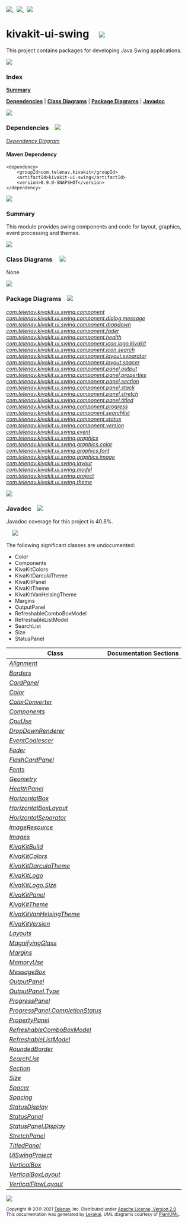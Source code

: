[//]: # (start-user-text)

<a href="https://www.kivakit.org">
<img src="https://www.kivakit.org/images/web-32.png" srcset="https://www.kivakit.org/images/web-32-2x.png 2x"/>
</a>
&nbsp;
<a href="https://twitter.com/openkivakit">
<img src="https://www.kivakit.org/images/twitter-32.png" srcset="https://www.kivakit.org/images/twitter-32-2x.png 2x"/>
</a>
&nbsp;
<a href="https://kivakit.zulipchat.com">
<img src="https://www.kivakit.org/images/zulip-32.png" srcset="https://www.kivakit.org/images/zulip-32-2x.png 2x"/>
</a>

[//]: # (end-user-text)

# kivakit-ui-swing &nbsp;&nbsp; <img src="https://www.kivakit.org/images/window-32.png" srcset="https://www.kivakit.org/images/window-32-2x.png 2x"/>

This project contains packages for developing Java Swing applications.

<img src="https://www.kivakit.org/images/horizontal-line-512.png" srcset="https://www.kivakit.org/images/horizontal-line-512-2x.png 2x"/>

### Index

[**Summary**](#summary)

[**Dependencies**](#dependencies) | [**Class Diagrams**](#class-diagrams) | [**Package Diagrams**](#package-diagrams) | [**Javadoc**](#javadoc)

<img src="https://www.kivakit.org/images/horizontal-line-512.png" srcset="https://www.kivakit.org/images/horizontal-line-512-2x.png 2x"/>

### Dependencies <a name="dependencies"></a> &nbsp;&nbsp; <img src="https://www.kivakit.org/images/dependencies-32.png" srcset="https://www.kivakit.org/images/dependencies-32-2x.png 2x"/>

[*Dependency Diagram*](https://www.kivakit.org/lexakai/kivakit-extensions/kivakit-ui/swing/documentation/diagrams/dependencies.svg)

#### Maven Dependency

    <dependency>
        <groupId>com.telenav.kivakit</groupId>
        <artifactId>kivakit-ui-swing</artifactId>
        <version>0.9.0-SNAPSHOT</version>
    </dependency>


<img src="https://www.kivakit.org/images/horizontal-line-128.png" srcset="https://www.kivakit.org/images/horizontal-line-128-2x.png 2x"/>

[//]: # (start-user-text)

### Summary <a name = "summary"></a>

This module provides swing components and code for layout, graphics, event processing and themes.

[//]: # (end-user-text)

<img src="https://www.kivakit.org/images/horizontal-line-128.png" srcset="https://www.kivakit.org/images/horizontal-line-128-2x.png 2x"/>

### Class Diagrams <a name="class-diagrams"></a> &nbsp; &nbsp; <img src="https://www.kivakit.org/images/diagram-40.png" srcset="https://www.kivakit.org/images/diagram-40-2x.png 2x"/>

None

<img src="https://www.kivakit.org/images/horizontal-line-128.png" srcset="https://www.kivakit.org/images/horizontal-line-128-2x.png 2x"/>

### Package Diagrams <a name="package-diagrams"></a> &nbsp;&nbsp; <img src="https://www.kivakit.org/images/box-32.png" srcset="https://www.kivakit.org/images/box-32-2x.png 2x"/>

[*com.telenav.kivakit.ui.swing.component*](https://www.kivakit.org/lexakai/kivakit-extensions/kivakit-ui/swing/documentation/diagrams/com.telenav.kivakit.ui.swing.component.svg)  
[*com.telenav.kivakit.ui.swing.component.dialog.message*](https://www.kivakit.org/lexakai/kivakit-extensions/kivakit-ui/swing/documentation/diagrams/com.telenav.kivakit.ui.swing.component.dialog.message.svg)  
[*com.telenav.kivakit.ui.swing.component.dropdown*](https://www.kivakit.org/lexakai/kivakit-extensions/kivakit-ui/swing/documentation/diagrams/com.telenav.kivakit.ui.swing.component.dropdown.svg)  
[*com.telenav.kivakit.ui.swing.component.fader*](https://www.kivakit.org/lexakai/kivakit-extensions/kivakit-ui/swing/documentation/diagrams/com.telenav.kivakit.ui.swing.component.fader.svg)  
[*com.telenav.kivakit.ui.swing.component.health*](https://www.kivakit.org/lexakai/kivakit-extensions/kivakit-ui/swing/documentation/diagrams/com.telenav.kivakit.ui.swing.component.health.svg)  
[*com.telenav.kivakit.ui.swing.component.icon.logo.kivakit*](https://www.kivakit.org/lexakai/kivakit-extensions/kivakit-ui/swing/documentation/diagrams/com.telenav.kivakit.ui.swing.component.icon.logo.kivakit.svg)  
[*com.telenav.kivakit.ui.swing.component.icon.search*](https://www.kivakit.org/lexakai/kivakit-extensions/kivakit-ui/swing/documentation/diagrams/com.telenav.kivakit.ui.swing.component.icon.search.svg)  
[*com.telenav.kivakit.ui.swing.component.layout.separator*](https://www.kivakit.org/lexakai/kivakit-extensions/kivakit-ui/swing/documentation/diagrams/com.telenav.kivakit.ui.swing.component.layout.separator.svg)  
[*com.telenav.kivakit.ui.swing.component.layout.spacer*](https://www.kivakit.org/lexakai/kivakit-extensions/kivakit-ui/swing/documentation/diagrams/com.telenav.kivakit.ui.swing.component.layout.spacer.svg)  
[*com.telenav.kivakit.ui.swing.component.panel.output*](https://www.kivakit.org/lexakai/kivakit-extensions/kivakit-ui/swing/documentation/diagrams/com.telenav.kivakit.ui.swing.component.panel.output.svg)  
[*com.telenav.kivakit.ui.swing.component.panel.properties*](https://www.kivakit.org/lexakai/kivakit-extensions/kivakit-ui/swing/documentation/diagrams/com.telenav.kivakit.ui.swing.component.panel.properties.svg)  
[*com.telenav.kivakit.ui.swing.component.panel.section*](https://www.kivakit.org/lexakai/kivakit-extensions/kivakit-ui/swing/documentation/diagrams/com.telenav.kivakit.ui.swing.component.panel.section.svg)  
[*com.telenav.kivakit.ui.swing.component.panel.stack*](https://www.kivakit.org/lexakai/kivakit-extensions/kivakit-ui/swing/documentation/diagrams/com.telenav.kivakit.ui.swing.component.panel.stack.svg)  
[*com.telenav.kivakit.ui.swing.component.panel.stretch*](https://www.kivakit.org/lexakai/kivakit-extensions/kivakit-ui/swing/documentation/diagrams/com.telenav.kivakit.ui.swing.component.panel.stretch.svg)  
[*com.telenav.kivakit.ui.swing.component.panel.titled*](https://www.kivakit.org/lexakai/kivakit-extensions/kivakit-ui/swing/documentation/diagrams/com.telenav.kivakit.ui.swing.component.panel.titled.svg)  
[*com.telenav.kivakit.ui.swing.component.progress*](https://www.kivakit.org/lexakai/kivakit-extensions/kivakit-ui/swing/documentation/diagrams/com.telenav.kivakit.ui.swing.component.progress.svg)  
[*com.telenav.kivakit.ui.swing.component.searchlist*](https://www.kivakit.org/lexakai/kivakit-extensions/kivakit-ui/swing/documentation/diagrams/com.telenav.kivakit.ui.swing.component.searchlist.svg)  
[*com.telenav.kivakit.ui.swing.component.status*](https://www.kivakit.org/lexakai/kivakit-extensions/kivakit-ui/swing/documentation/diagrams/com.telenav.kivakit.ui.swing.component.status.svg)  
[*com.telenav.kivakit.ui.swing.component.version*](https://www.kivakit.org/lexakai/kivakit-extensions/kivakit-ui/swing/documentation/diagrams/com.telenav.kivakit.ui.swing.component.version.svg)  
[*com.telenav.kivakit.ui.swing.event*](https://www.kivakit.org/lexakai/kivakit-extensions/kivakit-ui/swing/documentation/diagrams/com.telenav.kivakit.ui.swing.event.svg)  
[*com.telenav.kivakit.ui.swing.graphics*](https://www.kivakit.org/lexakai/kivakit-extensions/kivakit-ui/swing/documentation/diagrams/com.telenav.kivakit.ui.swing.graphics.svg)  
[*com.telenav.kivakit.ui.swing.graphics.color*](https://www.kivakit.org/lexakai/kivakit-extensions/kivakit-ui/swing/documentation/diagrams/com.telenav.kivakit.ui.swing.graphics.color.svg)  
[*com.telenav.kivakit.ui.swing.graphics.font*](https://www.kivakit.org/lexakai/kivakit-extensions/kivakit-ui/swing/documentation/diagrams/com.telenav.kivakit.ui.swing.graphics.font.svg)  
[*com.telenav.kivakit.ui.swing.graphics.image*](https://www.kivakit.org/lexakai/kivakit-extensions/kivakit-ui/swing/documentation/diagrams/com.telenav.kivakit.ui.swing.graphics.image.svg)  
[*com.telenav.kivakit.ui.swing.layout*](https://www.kivakit.org/lexakai/kivakit-extensions/kivakit-ui/swing/documentation/diagrams/com.telenav.kivakit.ui.swing.layout.svg)  
[*com.telenav.kivakit.ui.swing.model*](https://www.kivakit.org/lexakai/kivakit-extensions/kivakit-ui/swing/documentation/diagrams/com.telenav.kivakit.ui.swing.model.svg)  
[*com.telenav.kivakit.ui.swing.project*](https://www.kivakit.org/lexakai/kivakit-extensions/kivakit-ui/swing/documentation/diagrams/com.telenav.kivakit.ui.swing.project.svg)  
[*com.telenav.kivakit.ui.swing.theme*](https://www.kivakit.org/lexakai/kivakit-extensions/kivakit-ui/swing/documentation/diagrams/com.telenav.kivakit.ui.swing.theme.svg)

<img src="https://www.kivakit.org/images/horizontal-line-128.png" srcset="https://www.kivakit.org/images/horizontal-line-128-2x.png 2x"/>

### Javadoc <a name="javadoc"></a> &nbsp;&nbsp; <img src="https://www.kivakit.org/images/books-32.png" srcset="https://www.kivakit.org/images/books-32-2x.png 2x"/>

Javadoc coverage for this project is 40.8%.  
  
&nbsp; &nbsp; <img src="https://www.kivakit.org/images/meter-40-96.png" srcset="https://www.kivakit.org/images/meter-40-96-2x.png 2x"/>


The following significant classes are undocumented:  

- Color  
- Components  
- KivaKitColors  
- KivaKitDarculaTheme  
- KivaKitPanel  
- KivaKitTheme  
- KivaKitVanHelsingTheme  
- Margins  
- OutputPanel  
- RefreshableComboBoxModel  
- RefreshableListModel  
- SearchList  
- Size  
- StatusPanel

| Class | Documentation Sections |
|---|---|
| [*Alignment*](https://www.kivakit.org/javadoc/kivakit-extensions/kivakit.ui.swing/com/telenav/kivakit/ui/swing/layout/Alignment.html) |  |  
| [*Borders*](https://www.kivakit.org/javadoc/kivakit-extensions/kivakit.ui.swing/com/telenav/kivakit/ui/swing/layout/Borders.html) |  |  
| [*CardPanel*](https://www.kivakit.org/javadoc/kivakit-extensions/kivakit.ui.swing/com/telenav/kivakit/ui/swing/component/panel/stack/CardPanel.html) |  |  
| [*Color*](https://www.kivakit.org/javadoc/kivakit-extensions/kivakit.ui.swing/com/telenav/kivakit/ui/swing/graphics/color/Color.html) |  |  
| [*ColorConverter*](https://www.kivakit.org/javadoc/kivakit-extensions/kivakit.ui.swing/com/telenav/kivakit/ui/swing/graphics/color/ColorConverter.html) |  |  
| [*Components*](https://www.kivakit.org/javadoc/kivakit-extensions/kivakit.ui.swing/com/telenav/kivakit/ui/swing/component/Components.html) |  |  
| [*CpuUse*](https://www.kivakit.org/javadoc/kivakit-extensions/kivakit.ui.swing/com/telenav/kivakit/ui/swing/component/health/CpuUse.html) |  |  
| [*DropDownRenderer*](https://www.kivakit.org/javadoc/kivakit-extensions/kivakit.ui.swing/com/telenav/kivakit/ui/swing/component/dropdown/DropDownRenderer.html) |  |  
| [*EventCoalescer*](https://www.kivakit.org/javadoc/kivakit-extensions/kivakit.ui.swing/com/telenav/kivakit/ui/swing/event/EventCoalescer.html) |  |  
| [*Fader*](https://www.kivakit.org/javadoc/kivakit-extensions/kivakit.ui.swing/com/telenav/kivakit/ui/swing/component/fader/Fader.html) |  |  
| [*FlashCardPanel*](https://www.kivakit.org/javadoc/kivakit-extensions/kivakit.ui.swing/com/telenav/kivakit/ui/swing/component/panel/stack/FlashCardPanel.html) |  |  
| [*Fonts*](https://www.kivakit.org/javadoc/kivakit-extensions/kivakit.ui.swing/com/telenav/kivakit/ui/swing/graphics/font/Fonts.html) |  |  
| [*Geometry*](https://www.kivakit.org/javadoc/kivakit-extensions/kivakit.ui.swing/com/telenav/kivakit/ui/swing/graphics/Geometry.html) |  |  
| [*HealthPanel*](https://www.kivakit.org/javadoc/kivakit-extensions/kivakit.ui.swing/com/telenav/kivakit/ui/swing/component/health/HealthPanel.html) |  |  
| [*HorizontalBox*](https://www.kivakit.org/javadoc/kivakit-extensions/kivakit.ui.swing/com/telenav/kivakit/ui/swing/layout/HorizontalBox.html) |  |  
| [*HorizontalBoxLayout*](https://www.kivakit.org/javadoc/kivakit-extensions/kivakit.ui.swing/com/telenav/kivakit/ui/swing/layout/HorizontalBoxLayout.html) |  |  
| [*HorizontalSeparator*](https://www.kivakit.org/javadoc/kivakit-extensions/kivakit.ui.swing/com/telenav/kivakit/ui/swing/component/layout/separator/HorizontalSeparator.html) |  |  
| [*ImageResource*](https://www.kivakit.org/javadoc/kivakit-extensions/kivakit.ui.swing/com/telenav/kivakit/ui/swing/graphics/image/ImageResource.html) |  |  
| [*Images*](https://www.kivakit.org/javadoc/kivakit-extensions/kivakit.ui.swing/com/telenav/kivakit/ui/swing/graphics/image/Images.html) |  |  
| [*KivaKitBuild*](https://www.kivakit.org/javadoc/kivakit-extensions/kivakit.ui.swing/com/telenav/kivakit/ui/swing/component/version/KivaKitBuild.html) |  |  
| [*KivaKitColors*](https://www.kivakit.org/javadoc/kivakit-extensions/kivakit.ui.swing/com/telenav/kivakit/ui/swing/graphics/color/KivaKitColors.html) |  |  
| [*KivaKitDarculaTheme*](https://www.kivakit.org/javadoc/kivakit-extensions/kivakit.ui.swing/com/telenav/kivakit/ui/swing/theme/KivaKitDarculaTheme.html) |  |  
| [*KivaKitLogo*](https://www.kivakit.org/javadoc/kivakit-extensions/kivakit.ui.swing/com/telenav/kivakit/ui/swing/component/icon/logo/kivakit/KivaKitLogo.html) |  |  
| [*KivaKitLogo.Size*](https://www.kivakit.org/javadoc/kivakit-extensions/kivakit.ui.swing/com/telenav/kivakit/ui/swing/component/icon/logo/kivakit/KivaKitLogo.Size.html) |  |  
| [*KivaKitPanel*](https://www.kivakit.org/javadoc/kivakit-extensions/kivakit.ui.swing/com/telenav/kivakit/ui/swing/component/KivaKitPanel.html) |  |  
| [*KivaKitTheme*](https://www.kivakit.org/javadoc/kivakit-extensions/kivakit.ui.swing/com/telenav/kivakit/ui/swing/theme/KivaKitTheme.html) |  |  
| [*KivaKitVanHelsingTheme*](https://www.kivakit.org/javadoc/kivakit-extensions/kivakit.ui.swing/com/telenav/kivakit/ui/swing/theme/KivaKitVanHelsingTheme.html) |  |  
| [*KivaKitVersion*](https://www.kivakit.org/javadoc/kivakit-extensions/kivakit.ui.swing/com/telenav/kivakit/ui/swing/component/version/KivaKitVersion.html) |  |  
| [*Layouts*](https://www.kivakit.org/javadoc/kivakit-extensions/kivakit.ui.swing/com/telenav/kivakit/ui/swing/layout/Layouts.html) |  |  
| [*MagnifyingGlass*](https://www.kivakit.org/javadoc/kivakit-extensions/kivakit.ui.swing/com/telenav/kivakit/ui/swing/component/icon/search/MagnifyingGlass.html) |  |  
| [*Margins*](https://www.kivakit.org/javadoc/kivakit-extensions/kivakit.ui.swing/com/telenav/kivakit/ui/swing/layout/Margins.html) |  |  
| [*MemoryUse*](https://www.kivakit.org/javadoc/kivakit-extensions/kivakit.ui.swing/com/telenav/kivakit/ui/swing/component/health/MemoryUse.html) |  |  
| [*MessageBox*](https://www.kivakit.org/javadoc/kivakit-extensions/kivakit.ui.swing/com/telenav/kivakit/ui/swing/component/dialog/message/MessageBox.html) |  |  
| [*OutputPanel*](https://www.kivakit.org/javadoc/kivakit-extensions/kivakit.ui.swing/com/telenav/kivakit/ui/swing/component/panel/output/OutputPanel.html) |  |  
| [*OutputPanel.Type*](https://www.kivakit.org/javadoc/kivakit-extensions/kivakit.ui.swing/com/telenav/kivakit/ui/swing/component/panel/output/OutputPanel.Type.html) |  |  
| [*ProgressPanel*](https://www.kivakit.org/javadoc/kivakit-extensions/kivakit.ui.swing/com/telenav/kivakit/ui/swing/component/progress/ProgressPanel.html) |  |  
| [*ProgressPanel.CompletionStatus*](https://www.kivakit.org/javadoc/kivakit-extensions/kivakit.ui.swing/com/telenav/kivakit/ui/swing/component/progress/ProgressPanel.CompletionStatus.html) |  |  
| [*PropertyPanel*](https://www.kivakit.org/javadoc/kivakit-extensions/kivakit.ui.swing/com/telenav/kivakit/ui/swing/component/panel/properties/PropertyPanel.html) |  |  
| [*RefreshableComboBoxModel*](https://www.kivakit.org/javadoc/kivakit-extensions/kivakit.ui.swing/com/telenav/kivakit/ui/swing/model/RefreshableComboBoxModel.html) |  |  
| [*RefreshableListModel*](https://www.kivakit.org/javadoc/kivakit-extensions/kivakit.ui.swing/com/telenav/kivakit/ui/swing/model/RefreshableListModel.html) |  |  
| [*RoundedBorder*](https://www.kivakit.org/javadoc/kivakit-extensions/kivakit.ui.swing/com/telenav/kivakit/ui/swing/layout/RoundedBorder.html) |  |  
| [*SearchList*](https://www.kivakit.org/javadoc/kivakit-extensions/kivakit.ui.swing/com/telenav/kivakit/ui/swing/component/searchlist/SearchList.html) |  |  
| [*Section*](https://www.kivakit.org/javadoc/kivakit-extensions/kivakit.ui.swing/com/telenav/kivakit/ui/swing/component/panel/section/Section.html) |  |  
| [*Size*](https://www.kivakit.org/javadoc/kivakit-extensions/kivakit.ui.swing/com/telenav/kivakit/ui/swing/layout/Size.html) |  |  
| [*Spacer*](https://www.kivakit.org/javadoc/kivakit-extensions/kivakit.ui.swing/com/telenav/kivakit/ui/swing/component/layout/spacer/Spacer.html) |  |  
| [*Spacing*](https://www.kivakit.org/javadoc/kivakit-extensions/kivakit.ui.swing/com/telenav/kivakit/ui/swing/layout/Spacing.html) |  |  
| [*StatusDisplay*](https://www.kivakit.org/javadoc/kivakit-extensions/kivakit.ui.swing/com/telenav/kivakit/ui/swing/component/status/StatusDisplay.html) |  |  
| [*StatusPanel*](https://www.kivakit.org/javadoc/kivakit-extensions/kivakit.ui.swing/com/telenav/kivakit/ui/swing/component/status/StatusPanel.html) |  |  
| [*StatusPanel.Display*](https://www.kivakit.org/javadoc/kivakit-extensions/kivakit.ui.swing/com/telenav/kivakit/ui/swing/component/status/StatusPanel.Display.html) |  |  
| [*StretchPanel*](https://www.kivakit.org/javadoc/kivakit-extensions/kivakit.ui.swing/com/telenav/kivakit/ui/swing/component/panel/stretch/StretchPanel.html) |  |  
| [*TitledPanel*](https://www.kivakit.org/javadoc/kivakit-extensions/kivakit.ui.swing/com/telenav/kivakit/ui/swing/component/panel/titled/TitledPanel.html) |  |  
| [*UiSwingProject*](https://www.kivakit.org/javadoc/kivakit-extensions/kivakit.ui.swing/com/telenav/kivakit/ui/swing/project/UiSwingProject.html) |  |  
| [*VerticalBox*](https://www.kivakit.org/javadoc/kivakit-extensions/kivakit.ui.swing/com/telenav/kivakit/ui/swing/layout/VerticalBox.html) |  |  
| [*VerticalBoxLayout*](https://www.kivakit.org/javadoc/kivakit-extensions/kivakit.ui.swing/com/telenav/kivakit/ui/swing/layout/VerticalBoxLayout.html) |  |  
| [*VerticalFlowLayout*](https://www.kivakit.org/javadoc/kivakit-extensions/kivakit.ui.swing/com/telenav/kivakit/ui/swing/layout/VerticalFlowLayout.html) |  |  

[//]: # (start-user-text)



[//]: # (end-user-text)

<img src="https://www.kivakit.org/images/horizontal-line-512.png" srcset="https://www.kivakit.org/images/horizontal-line-512-2x.png 2x"/>

<sub>Copyright &#169; 2011-2021 [Telenav](http://telenav.com), Inc. Distributed under [Apache License, Version 2.0](LICENSE)</sub>  
<sub>This documentation was generated by [Lexakai](https://github.com/Telenav/lexakai). UML diagrams courtesy
of [PlantUML](http://plantuml.com).</sub>

